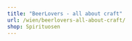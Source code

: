 ```yaml
---
title: "BeerLovers - all about craft"
url: /wien/beerlovers-all-about-craft/
shop: Spirituosen
---
```

